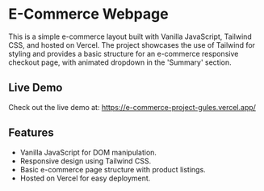 # E-Commerce Webpage

This is a simple e-commerce layout built with Vanilla JavaScript, Tailwind CSS, and hosted on Vercel. The project showcases the use of Tailwind for styling and provides a basic structure for an e-commerce responsive checkout page, with animated dropdown in the 'Summary' section.

## Live Demo

Check out the live demo at: https://e-commerce-project-gules.vercel.app/

## Features

- Vanilla JavaScript for DOM manipulation.
- Responsive design using Tailwind CSS.
- Basic e-commerce page structure with product listings.
- Hosted on Vercel for easy deployment.
